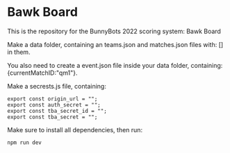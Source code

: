 # Bawk Board

This is the repository for the BunnyBots 2022 scoring system: Bawk Board

Make a data folder, containing an teams.json and matches.json files with: [] in them.

You also need to create a event.json file inside your data folder, containing: {currentMatchID:"qm1"}.

Make a secrests.js file, containing:

    export const origin_url = "";
    export const auth_secret = "";
    export const tba_secret_id = "";
    export const tba_secret = "";


Make sure to install all dependencies, then run:

    npm run dev
